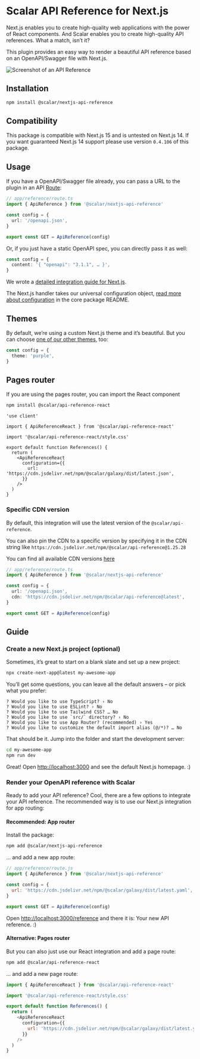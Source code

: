 # Scalar API Reference for Next.js

Next.js enables you to create high-quality web applications with the power of React components. And Scalar enables you to create high-quality API references. What a match, isn’t it?

This plugin provides an easy way to render a beautiful API reference based on an OpenAPI/Swagger file with Next.js.

<picture>
  <source media="(prefers-color-scheme: dark)" srcset="https://github.com/scalar/scalar/assets/2039539/5837adad-a605-4edb-90ec-b929ff2b803b">
  <source media="(prefers-color-scheme: light)" srcset="https://github.com/scalar/scalar/assets/2039539/4f58202d-f40f-47b3-aeaa-44681b424a45">
  <img alt="Screenshot of an API Reference" src="https://github.com/scalar/scalar/assets/2039539/4f58202d-f40f-47b3-aeaa-44681b424a45">
</picture>

## Installation

```bash
npm install @scalar/nextjs-api-reference
```

## Compatibility

This package is compatible with Next.js 15 and is untested on Next.js 14. If you want guaranteed Next.js 14 support
please use version `0.4.106` of this package.

## Usage

If you have a OpenAPI/Swagger file already, you can pass a URL to the plugin in an API [Route](https://nextjs.org/docs/app/building-your-application/routing/route-handlers):

```ts
// app/reference/route.ts
import { ApiReference } from '@scalar/nextjs-api-reference'

const config = {
  url: '/openapi.json',
}

export const GET = ApiReference(config)
```

Or, if you just have a static OpenAPI spec, you can directly pass it as well:

```ts
const config = {
  content: '{ "openapi": "3.1.1", … }',
}
```

We wrote a [detailed integration guide for Next.js](/documentation/integrations/nextjs.md).

The Next.js handler takes our universal configuration object, [read more about configuration](https://github.com/scalar/scalar/tree/main/documentation/configuration.md) in the core package README.

## Themes

By default, we’re using a custom Next.js theme and it’s beautiful. But you can choose [one of our other themes](https://github.com/scalar/scalar/tree/main/packages/themes), too:

```ts
const config = {
  theme: 'purple',
}
```

## Pages router

If you are using the pages router, you can import the React component

```bash
npm install @scalar/api-reference-react
```

```tsx
'use client'

import { ApiReferenceReact } from '@scalar/api-reference-react'

import '@scalar/api-reference-react/style.css'

export default function References() {
  return (
    <ApiReferenceReact
      configuration={{
        url: 'https://cdn.jsdelivr.net/npm/@scalar/galaxy/dist/latest.json',
      }}
    />
  )
}
```

### Specific CDN version

By default, this integration will use the latest version of the `@scalar/api-reference`.

You can also pin the CDN to a specific version by specifying it in the CDN string like `https://cdn.jsdelivr.net/npm/@scalar/api-reference@1.25.28`

You can find all available CDN versions [here](https://www.jsdelivr.com/package/npm/@scalar/api-reference?tab=files)

```ts
// app/reference/route.ts
import { ApiReference } from '@scalar/nextjs-api-reference'

const config = {
  url: '/openapi.json',
  cdn: 'https://cdn.jsdelivr.net/npm/@scalar/api-reference@latest',
}

export const GET = ApiReference(config)
```


## Guide

### Create a new Next.js project (optional)

Sometimes, it’s great to start on a blank slate and set up a new project:

```bash
npx create-next-app@latest my-awesome-app
```

You’ll get some questions, you can leave all the default answers – or pick what you prefer:

```plaintext
? Would you like to use TypeScript? › No
? Would you like to use ESLint? › No
? Would you like to use Tailwind CSS? … No
? Would you like to use `src/` directory? › No
? Would you like to use App Router? (recommended) › Yes
? Would you like to customize the default import alias (@/*)? … No
```

That should be it. Jump into the folder and start the development server:

```bash
cd my-awesome-app
npm run dev
```

Great! Open <http://localhost:3000> and see the default Next.js homepage. :)

### Render your OpenAPI reference with Scalar

Ready to add your API reference? Cool, there are a few options to integrate your API reference. The recommended way is to use our Next.js integration for app routing:

#### Recommended: App router

Install the package:

```bash
npm add @scalar/nextjs-api-reference
```

… and add a new app route:

```js
// app/reference/route.js
import { ApiReference } from '@scalar/nextjs-api-reference'

const config = {
  url: 'https://cdn.jsdelivr.net/npm/@scalar/galaxy/dist/latest.yaml',
}

export const GET = ApiReference(config)
```

Open <http://localhost:3000/reference> and there it is: Your new API reference. :)

#### Alternative: Pages router

But you can also just use our React integration and add a page route:

```bash
npm add @scalar/api-reference-react
```

… and add a new page route:

```js
import { ApiReferenceReact } from '@scalar/api-reference-react'

import '@scalar/api-reference-react/style.css'

export default function References() {
  return (
    <ApiReferenceReact
      configuration={{
        url: 'https://cdn.jsdelivr.net/npm/@scalar/galaxy/dist/latest.yaml',
      }}
    />
  )
}
```
